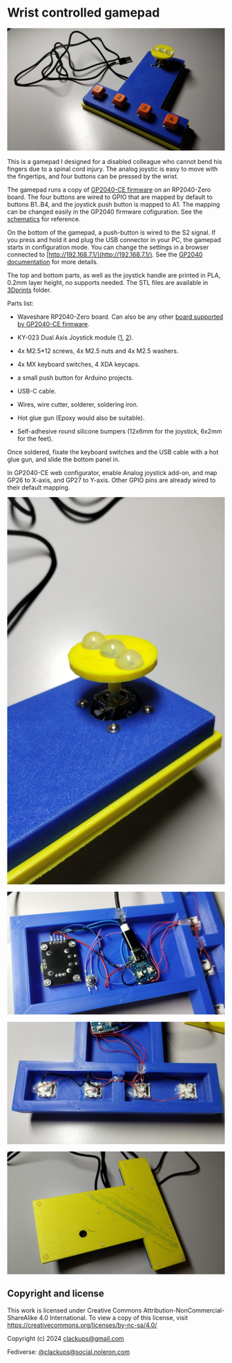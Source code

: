 # Wrist controlled gamepad

![gamepad top view](img01.jpeg)

This is a gamepad I designed for a disabled colleague who cannot bend
his fingers due to a spinal cord injury. The analog joystic is easy to
move with the fingertips, and four buttons can be pressed by the
wrist.

The gamepad runs a copy of [GP2040-CE
firmware](https://gp2040-ce.info/) on an RP2040-Zero board. The four
buttons are wired to GPIO that are mapped by default to buttons
B1..B4, and the joystick push button is mapped to A1. The mapping can
be changed easily in the GP2040 firmware cofiguration. See the
[schematics](wrist_gamepad_schematics.pdf) for reference.

On the bottom of the gamepad, a push-button is wired to the S2
signal. If you press and hold it and plug the USB connector in your
PC, the gamepad starts in configuration mode. You can change the
settings in a browser connected to
[http://192.168.7.1/](http://192.168.7.1/). See the [GP2040
documentation](https://gp2040-ce.info/web-configurator/) for more
details.

The top and bottom parts, as well as the joystick handle are printed
in PLA, 0.2mm layer height, no supports needed. The STL files are
available in [3Dprints](3Dprints/) folder.

Parts list:

* Waveshare RP2040-Zero board. Can also be any other [board supported
  by GP2040-CE firmware](https://gp2040-ce.info/downloads).

* KY-023 Dual Axis Joystick module
  ([1](https://www.amazon.com/dp/B0BPGRN48J),
  [2](https://www.aliexpress.com/item/2251832715984578.html)).

* 4x M2.5*12 screws, 4x M2.5 nuts and 4x M2.5 washers.

* 4x MX keyboard switches, 4 XDA keycaps.

* a small push button for Arduino projects.

* USB-C cable.

* Wires, wire cutter, solderer, soldering iron.

* Hot glue gun (Epoxy would also be suitable).

* Self-adhesive round silicone bumpers (12x6mm for the joystick, 6x2mm
  for the feet).


Once soldered, fixate the keyboard switches and the USB cable with a
hot glue gun, and slide the bottom panel in.

In GP2040-CE web configurator, enable Analog joystick add-on, and map
GP26 to X-axis, and GP27 to Y-axis. Other GPIO pins are already wired
to their default mapping.


![joystick close-up](img02.jpeg)

![rp2040 and joystick wiring](img03.jpeg)

![buttons wiring](img04.jpeg)

![bottom view](img05.jpeg)


## Copyright and license

This work is licensed under Creative Commons
Attribution-NonCommercial-ShareAlike 4.0 International. To view a copy
of this license, visit
https://creativecommons.org/licenses/by-nc-sa/4.0/

Copyright (c) 2024 clackups@gmail.com

Fediverse: [@clackups@social.noleron.com](https://social.noleron.com/@clackups)
